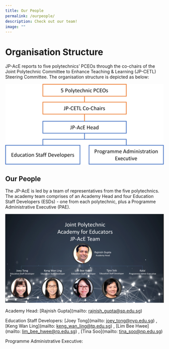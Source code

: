 ```yaml
---
title: Our People
permalink: /ourpeople/
description: Check out our team!
image: ""
---
```

# Organisation Structure

JP-AcE reports to five polytechnics’ PCEOs through the co-chairs of the Joint Polytechnic Committee to Enhance Teaching & Learning (JP-CETL) Steering Committee. The organisation structure is depicted as below:

![](/images/jpace%20infrastructure.png)

## Our People

The JP-AcE is led by a team of representatives from the five polytechnics. The academy team comprises of an Academy Head and four Education Staff Developers (ESDs) - one from each polytechnic, plus a Programme Administrative Executive (PAE).

![](/images/team4.png)


Academy Head: [Rajnish Gupta](mailto: rajnish_gupta@sp.edu.sg)

Education Staff Developers: [Joey Tong](mailto: joey_tong@nyp.edu.sg) , [Keng Wan Ling](mailto: keng_wan_ling@tp.edu.sg) , [Lim Bee Hwee](mailto: lim_bee_hwee@rp.edu.sg) ,  [Tina Soo](mailto: tina_soo@np.edu.sg)

Programme Administrative Executive:
